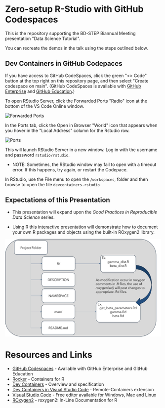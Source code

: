 # Zero-setup R-Studio with GitHub Codespaces

This is the repository supporting the BD-STEP Biannual Meeting presentation "Data Science Tutorial".

You can recreate the demos in the talk using the steps outlined below.

## Dev Containers in GitHub Codepaces

If you have access to GitHub CodeSpaces, click the green "<> Code" button at the top right on this repository page, and then select "Create codespace on main". (GitHub CodeSpaces is available with [GitHub Enterprise](https://github.com/enterprise) and [GitHub Education](https://education.github.com/).)

To open RStudio Server, click the Forwarded Ports "Radio" icon at the bottom of the VS Code Online window.

![Forwarded Ports](/misc/img/forwarded_ports.png)

In the Ports tab, click the Open in Browser "World" icon that appears when you hover in the "Local Address" column for the Rstudio row.

![Ports](/misc/img/ports.png)

This will launch RStudio Server in a new window. Log in with the username and password `rstudio/rstudio`. 

* NOTE: Sometimes, the RStudio window may fail to open with a timeout error. If this happens, try again, or restart the Codepace.

In RStudio, use the File menu to open the `/workspaces`, folder and then browse to open the file `devcontainers-rstudio`

## Expectations of this Presentation
-   This presentation will expand upon the *Good Practices in Reproducible Data Science* series.

-   Using R this interactive presentation will demonstrate how to document your own R packages and objects using the built-in ROxygen2 library.

![Flow Chart](misc/img/flow_diagram_doc.png)

# Resources and Links

* [GitHub Codespaces](https://github.com/features/codespaces) - Available with GitHub Enterprise and GitHub Education
* [Rocker](https://www.rocker-project.org/) - Containers for R 
* [Dev Containers](https://containers.dev/) - Overview and specification
* [Dev Containers in Visual Studio Code](https://marketplace.visualstudio.com/items?itemName=ms-vscode-remote.remote-containers) - Remote-Containers extension 
* [Visual Studio Code](https://code.visualstudio.com/) - Free editor available for Windows, Mac and Linux
* [ROxygen2](https://cran.r-project.org/web/packages/roxygen2/) - roxygen2: In-Line Documentation for R

